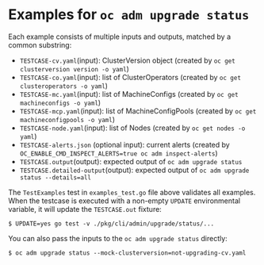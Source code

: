 # Examples for `oc adm upgrade status`

Each example consists of multiple inputs and outputs, matched by a common substring:
* `TESTCASE-cv.yaml`(input): ClusterVersion object (created by `oc get clusterversion version -o yaml`)
* `TESTCASE-co.yaml`(input): list of ClusterOperators (created by `oc get clusteroperators -o yaml`)
* `TESTCASE-mc.yaml`(input): list of MachineConfigs (created by `oc get machineconfigs -o yaml`)
* `TESTCASE-mcp.yaml`(input): list of MachineConfigPools (created by `oc get machineconfigpools -o yaml`)
* `TESTCASE-node.yaml`(input): list of Nodes (created by `oc get nodes -o yaml`)
* `TESTCASE-alerts.json` (optional input): current alerts (created by `OC_ENABLE_CMD_INSPECT_ALERTS=true oc adm inspect-alerts`)
* `TESTCASE.output`(output): expected output of `oc adm upgrade status`
* `TESTCASE.detailed-output`(output): expected output of `oc adm upgrade status --details=all`

The `TestExamples` test in `examples_test.go` file above validates all examples. When the testcase
is executed with a non-empty `UPDATE` environmental variable, it will update the `TESTCASE.out`
fixture:

```console
$ UPDATE=yes go test -v ./pkg/cli/admin/upgrade/status/...
```

You can also pass the inputs to the `oc adm upgrade status` directly:

```
$ oc adm upgrade status --mock-clusterversion=not-upgrading-cv.yaml
```
